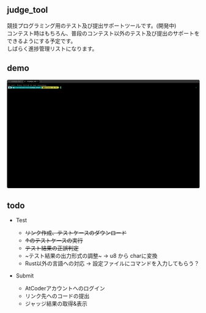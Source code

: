 ## judge\_tool
競技プログラミング用のテスト及び提出サポートツールです。(開発中)  
コンテスト時はもちろん、普段のコンテスト以外のテスト及び提出のサポートをできるようにする予定です。  
しばらく進捗管理リストになります。

## demo
![result](https://github.com/nk0086/judge_tool/blob/main/test_demo.gif)
## todo

* Test
    * ~~リンク作成、テストケースのダウンロード~~
    * ~~↑のテストケースの実行~~
    * ~~テスト結果の正誤判定~~
    * ~テスト結果の出力形式の調整~ → u8 から charに変換
    * Rust以外の言語への対応 → 設定ファイルにコマンドを入力してもらう？

* Submit
    * AtCoderアカウントへのログイン
    * リンク先へのコードの提出
    * ジャッジ結果の取得&表示

